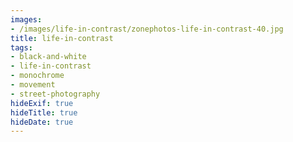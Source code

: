 ```yaml
---
images:
- /images/life-in-contrast/zonephotos-life-in-contrast-40.jpg
title: life-in-contrast
tags:
- black-and-white
- life-in-contrast
- monochrome
- movement
- street-photography
hideExif: true
hideTitle: true
hideDate: true
---
```

